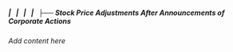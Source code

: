##### |   |   |   |   ├── Stock Price Adjustments After Announcements of Corporate Actions

*Add content here*